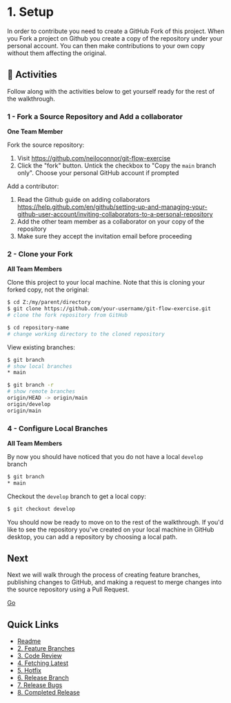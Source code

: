 # 1. Setup

In order to contribute you need to create a GitHub Fork of this project. When you Fork a project on Github you create a copy of the repository under your personal account. You can then make contributions to your own copy without them affecting the original.

## :running: Activities

Follow along with the activities below to get yourself ready for the rest of the walkthrough.


### 1 - Fork a Source Repository and Add a collaborator

__One Team Member__

Fork the source repository:
   1. Visit https://github.com/neiloconnor/git-flow-exercise
   2. Click the "fork" button. Untick the checkbox to "Copy the `main` branch only". Choose your personal GitHub account if prompted

Add a contributor:
   1. Read the Github guide on adding collaborators https://help.github.com/en/github/setting-up-and-managing-your-github-user-account/inviting-collaborators-to-a-personal-repository
   2. Add the other team member as a collaborator on your copy of the repository
   3. Make sure they accept the invitation email before proceeding

### 2 - Clone your Fork

__All Team Members__

Clone this project to your local machine. Note that this is cloning your forked copy, not the original:
```sh
$ cd Z:/my/parent/directory
$ git clone https://github.com/your-username/git-flow-exercise.git
# clone the fork repository from GitHub

$ cd repository-name
# change working directory to the cloned repository
```

View existing branches:
```sh
$ git branch
# show local branches
* main

$ git branch -r
# show remote branches
origin/HEAD -> origin/main
origin/develop
origin/main
```


### 4 - Configure Local Branches

__All Team Members__

By now you should have noticed that you do not have a local `develop` branch
```sh
$ git branch
* main
```

Checkout the `develop` branch to get a local copy:
```sh
$ git checkout develop 
```

You should now be ready to move on to the rest of the walkthrough. If you'd like to see the repository you've created on your local machine in GitHub desktop, you can add a repository by choosing a local path.


## Next

Next we will walk through the process of creating feature branches, publishing changes to GitHub, and making a request to merge changes into the source repository using a Pull Request.

[Go](2-feature-branches.md)

## Quick Links

- [Readme](../readme.md)
- [2. Feature Branches](2-feature-branches.md)
- [3. Code Review](3-code-review.md)
- [4. Fetching Latest](4-fetching-latest.md)
- [5. Hotfix](5-hotfix.md)
- [6. Release Branch](6-release-branch.md)
- [7. Release Bugs](7-release-bugs.md)
- [8. Completed Release](8-completed-release.md)
